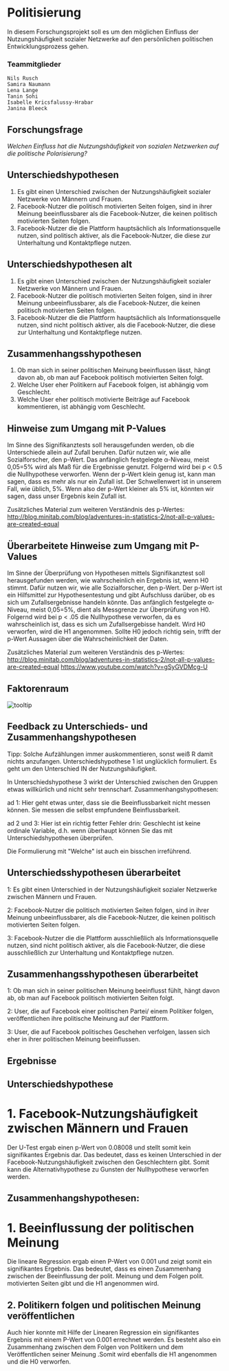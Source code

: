 # Politisierung

In diesem Forschungsprojekt soll es um den möglichen Einfluss der Nutzungshäufigkeit sozialer Netzwerke auf den persönlichen politischen Entwicklungsprozess gehen. 


### Teammitglieder
```
Nils Rusch
Samira Naumann
Lena Lange
Tanin Sohi
Isabelle Kricsfalussy-Hrabar
Janina Bleeck
```

## Forschungsfrage

_Welchen Einfluss hat die Nutzungshäufigkeit von sozialen Netzwerken auf die politische Polarisierung?_

## Unterschiedshypothesen

1. Es gibt einen Unterschied zwischen der Nutzungshäufigkeit sozialer Netzwerke von Männern und Frauen.
2. Facebook-Nutzer die politisch motivierten Seiten folgen, sind in ihrer Meinung beeinflussbarer als die Facebook-Nutzer, die keinen politisch motivierten Seiten folgen.
3. Facebook-Nutzer die die Plattform hauptsächlich als Informationsquelle nutzen, sind politisch aktiver, als die Facebook-Nutzer, die diese zur Unterhaltung und Kontaktpflege nutzen. 


## Unterschiedshypothesen alt

1. Es gibt einen Unterschied zwischen der Nutzungshäufigkeit sozialer Netzwerke von Männern und Frauen.
2. Facebook-Nutzer die politisch motivierten Seiten folgen, sind in ihrer Meinung unbeeinflussbarer, als die Facebook-Nutzer, die keinen politisch motivierten Seiten folgen. 
3. Facebook-Nutzer die die Plattform hauptsächlich als Informationsquelle nutzen, sind nicht politisch aktiver, 
 als die Facebook-Nutzer, die diese zur Unterhaltung und Kontaktpflege nutzen.
   
 ## Zusammenhangsshypothesen
 1. Ob man sich in seiner politischen Meinung beeinflussen lässt, hängt davon ab, ob man auf Facebook politisch motivierten Seiten folgt.
 2. Welche User eher Politikern auf Facebook folgen, ist abhängig vom Geschlecht.
 3. Welche User eher politisch motivierte Beiträge auf Facebook kommentieren, ist abhängig vom Geschlecht.

## Hinweise zum Umgang mit P-Values

Im Sinne des Signifikanztests soll herausgefunden werden, ob die Unterschiede allein auf Zufall beruhen. Dafür nutzen wir, wie alle Sozialforscher, den p-Wert. 
Das anfänglich festgelegte α-Niveau, meist 0,05=5% wird als Maß für die Ergebnisse genutzt. Folgernd wird bei p < 0.5 die Nullhypothese verworfen. 
Wenn der p-Wert klein genug ist, kann man sagen, dass es mehr als nur ein Zufall ist. Der Schwellenwert ist in unserem Fall, wie üblich, 5%. Wenn also der p-Wert kleiner als 5% ist, könnten wir sagen, dass unser Ergebnis kein Zufall ist. 

Zusätzliches Material zum weiteren Verständnis des p-Wertes: http://blog.minitab.com/blog/adventures-in-statistics-2/not-all-p-values-are-created-equal


## Überarbeitete Hinweise zum Umgang mit P-Values

Im Sinne der Überprüfung von Hypothesen mittels Signifikanztest soll herausgefunden werden, wie wahrscheinlich ein Ergebnis ist, wenn H0 stimmt. Dafür nutzen wir, wie alle Sozialforscher, den p-Wert.
Der p-Wert ist ein Hilfsmittel zur Hypothesentestung und gibt Aufschluss darüber, ob es sich um Zufallsergebnisse handeln könnte.
Das anfänglich festgelegte α-Niveau, meist 0,05=5%, dient als Messgrenze zur Überprüfung von H0.
Folgernd wird bei p < .05 die Nullhypothese verworfen, da es wahrscheinlich ist, dass es sich um Zufallsergebisse handelt.
Wird H0 verworfen, wird die H1 angenommen. 
Sollte H0 jedoch richtig sein, trifft der p-Wert Aussagen über die Wahrscheinlichkeit der Daten. 

Zusätzliches Material zum weiteren Verständnis des p-Wertes: 
http://blog.minitab.com/blog/adventures-in-statistics-2/not-all-p-values-are-created-equal
https://www.youtube.com/watch?v=gSyGVDMcg-U


## Faktorenraum

![tooltip](images/Faktorenraum.jpg)



## Feedback zu Unterschieds- und Zusammenhangshypothesen

Tipp: Solche Aufzählungen immer auskommentieren, sonst weiß R damit nichts anzufangen.
Unterschiedshypothese 1 ist unglücklich formuliert. Es geht um den Unterschied IN der Nutzungshäufigkeit.

In Unterschiedshypothese 3 wirkt der Unterschied zwischen den Gruppen etwas willkürlich und nicht sehr trennscharf.
Zusammenhangshypothesen:

ad 1: Hier geht etwas unter, dass sie die Beeinflussbarkeit nicht messen können. Sie messen die selbst empfundene Beinflussbarkeit.

ad 2 und 3: Hier ist ein richtig fetter Fehler drin: Geschlecht ist keine ordinale Variable, d.h. wenn überhaupt können Sie das mit Unterschiedshypothesen überprüfen.

Die Formulierung mit "Welche" ist auch ein bisschen irreführend.


## Unterschiedsshypothesen überarbeitet
1: Es gibt einen Unterschied in der Nutzungshäufigkeit sozialer Netzwerke zwischen Männern und Frauen.

2: Facebook-Nutzer die politisch motivierten Seiten folgen, sind in ihrer Meinung unbeeinflussbarer, als die Facebook-Nutzer, die keinen politisch motivierten Seiten folgen.

3: Facebook-Nutzer die die Plattform ausschließlich als Informationsquelle nutzen, sind nicht politisch aktiver, als die Facebook-Nutzer, die diese ausschließlich zur Unterhaltung und Kontaktpflege nutzen.


## Zusammenhangsshypothesen überarbeitet
1: Ob man sich in seiner politischen Meinung beeinflusst fühlt, hängt davon ab, ob man auf Facebook politisch motivierten Seiten 
folgt.

2: User, die auf Facebook einer politischen Partei/ einem Politiker folgen, veröffentlichen ihre politische Meinung auf der Plattform.

3: User, die auf Facebook politisches Geschehen verfolgen, lassen sich eher in ihrer politischen Meinung beeinflussen. 

## Ergebnisse

## Unterschiedshypothese 
# 1. Facebook-Nutzungshäufigkeit zwischen Männern und Frauen
Der U-Test ergab einen p-Wert von 0.08008 und stellt somit kein signifikantes Ergebnis dar. Das bedeutet, dass es keinen Unterschied in der Facebook-Nutzungshäufigkeit zwischen den Geschlechtern gibt. Somit kann die Alternativhypothese zu Gunsten der Nullhypothese verworfen werden.

## Zusammenhangshypothesen:
# 1. Beeinflussung der politischen Meinung
Die lineare Regression ergab einen P-Wert von 0.001 und zeigt somit ein signifikantes Ergebnis. Das bedeutet, dass es einen Zusammenhang zwischen der Beeinflussung der polit. Meinung und dem Folgen polit. motivierten Seiten gibt und die H1 angenommen wird.

## 2. Politikern folgen und politischen Meinung veröffentlichen
Auch hier konnte mit Hilfe der Linearen Regression ein signifikantes Ergebnis mit einem P-Wert von 0.001 errechnet werden. Es besteht also ein Zusammenhang zwischen dem Folgen von Politikern und dem Veröffentlichen seiner Meinung .Somit wird ebenfalls die H1 angenommen und die H0 verworfen.
